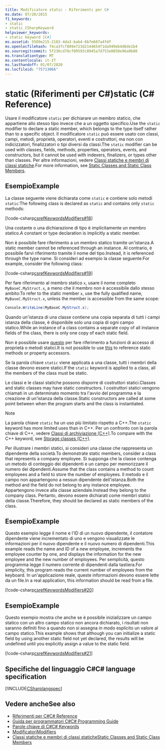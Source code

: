 ```yaml
---
title: Modificatore static - Riferimenti per C#
ms.date: 07/20/2015
f1_keywords:
- static
- static_CSharpKeyword
helpviewer_keywords:
- static keyword [C#]
ms.assetid: 5509e215-2183-4da3-bab4-6b7e607a4fdf
ms.openlocfilehash: f4ca3fcf809e723d2144654f1da949eb4d6de1b4
ms.sourcegitcommit: 5f236cd78cf09593c8945a7d753e0850e96a0b80
ms.translationtype: MT
ms.contentlocale: it-IT
ms.lasthandoff: 01/07/2020
ms.locfileid: "75713066"
---
```

# <a name="static-c-reference"></a><span data-ttu-id="155da-102">static (Riferimenti per C#)</span><span class="sxs-lookup"><span data-stu-id="155da-102">static (C# Reference)</span></span>

<span data-ttu-id="155da-103">Usare il modificatore `static` per dichiarare un membro statico, che appartiene allo stesso tipo invece che a un oggetto specifico.</span><span class="sxs-lookup"><span data-stu-id="155da-103">Use the `static` modifier to declare a static member, which belongs to the type itself rather than to a specific object.</span></span> <span data-ttu-id="155da-104">Il modificatore `static` può essere usato con classi, campi, metodi, proprietà, operatori, eventi e costruttori, ma non con indicizzatori, finalizzatori o tipi diversi da classi.</span><span class="sxs-lookup"><span data-stu-id="155da-104">The `static` modifier can be used with classes, fields, methods, properties, operators, events, and constructors, but it cannot be used with indexers, finalizers, or types other than classes.</span></span> <span data-ttu-id="155da-105">Per altre informazioni, vedere [Classi statiche e membri di classi statiche](../../programming-guide/classes-and-structs/static-classes-and-static-class-members.md).</span><span class="sxs-lookup"><span data-stu-id="155da-105">For more information, see [Static Classes and Static Class Members](../../programming-guide/classes-and-structs/static-classes-and-static-class-members.md).</span></span>

## <a name="example"></a><span data-ttu-id="155da-106">Esempio</span><span class="sxs-lookup"><span data-stu-id="155da-106">Example</span></span>

<span data-ttu-id="155da-107">La classe seguente viene dichiarata come `static` e contiene solo metodi `static`:</span><span class="sxs-lookup"><span data-stu-id="155da-107">The following class is declared as `static` and contains only `static` methods:</span></span>

[!code-csharp[csrefKeywordsModifiers#18](~/samples/snippets/csharp/VS_Snippets_VBCSharp/csrefKeywordsModifiers/CS/csrefKeywordsModifiers.cs#18)]

<span data-ttu-id="155da-108">Una costante o una dichiarazione di tipo è implicitamente un membro statico.</span><span class="sxs-lookup"><span data-stu-id="155da-108">A constant or type declaration is implicitly a static member.</span></span>

<span data-ttu-id="155da-109">Non è possibile fare riferimento a un membro statico tramite un'istanza.</span><span class="sxs-lookup"><span data-stu-id="155da-109">A static member cannot be referenced through an instance.</span></span> <span data-ttu-id="155da-110">Al contrario, è possibile farvi riferimento tramite il nome del tipo.</span><span class="sxs-lookup"><span data-stu-id="155da-110">Instead, it is referenced through the type name.</span></span> <span data-ttu-id="155da-111">Si consideri ad esempio la classe seguente:</span><span class="sxs-lookup"><span data-stu-id="155da-111">For example, consider the following class:</span></span>

[!code-csharp[csrefKeywordsModifiers#19](~/samples/snippets/csharp/VS_Snippets_VBCSharp/csrefKeywordsModifiers/CS/csrefKeywordsModifiers.cs#19)]

<span data-ttu-id="155da-112">Per fare riferimento al membro statico `x`, usare il nome completo `MyBaseC.MyStruct.x`, a meno che il membro non è accessibile dallo stesso ambito:</span><span class="sxs-lookup"><span data-stu-id="155da-112">To refer to the static member `x`, use the fully qualified name, `MyBaseC.MyStruct.x`, unless the member is accessible from the same scope:</span></span>

```csharp
Console.WriteLine(MyBaseC.MyStruct.x);
```

<span data-ttu-id="155da-113">Quando un'istanza di una classe contiene una copia separata di tutti i campi istanza della classe, è disponibile solo una copia di ogni campo statico.</span><span class="sxs-lookup"><span data-stu-id="155da-113">While an instance of a class contains a separate copy of all instance fields of the class, there is only one copy of each static field.</span></span>

<span data-ttu-id="155da-114">Non è possibile usare [questo](this.md) per fare riferimento a funzioni di accesso di proprietà o metodi statici.</span><span class="sxs-lookup"><span data-stu-id="155da-114">It is not possible to use [this](this.md) to reference static methods or property accessors.</span></span>

<span data-ttu-id="155da-115">Se la parola chiave `static` viene applicata a una classe, tutti i membri della classe devono essere statici.</span><span class="sxs-lookup"><span data-stu-id="155da-115">If the `static` keyword is applied to a class, all the members of the class must be static.</span></span>

<span data-ttu-id="155da-116">Le classi e le classi statiche possono disporre di costruttori statici.</span><span class="sxs-lookup"><span data-stu-id="155da-116">Classes and static classes may have static constructors.</span></span> <span data-ttu-id="155da-117">I costruttori statici vengono chiamati in un determinato momento tra l'avvio del programma e la creazione di un'istanza della classe.</span><span class="sxs-lookup"><span data-stu-id="155da-117">Static constructors are called at some point between when the program starts and the class is instantiated.</span></span>

> [!NOTE]
> <span data-ttu-id="155da-118">La parola chiave `static` ha un uso più limitato rispetto a C++.</span><span class="sxs-lookup"><span data-stu-id="155da-118">The `static` keyword has more limited uses than in C++.</span></span> <span data-ttu-id="155da-119">Per un confronto con la parola chiave di C++, vedere [Classi di archiviazione (C++)](/cpp/cpp/storage-classes-cpp#static).</span><span class="sxs-lookup"><span data-stu-id="155da-119">To compare with the C++ keyword, see [Storage classes (C++)](/cpp/cpp/storage-classes-cpp#static).</span></span>

<span data-ttu-id="155da-120">Per illustrare i membri statici, si consideri una classe che rappresenta un dipendente della società.</span><span class="sxs-lookup"><span data-stu-id="155da-120">To demonstrate static members, consider a class that represents a company employee.</span></span> <span data-ttu-id="155da-121">Si supponga che la classe contenga un metodo di conteggio dei dipendenti e un campo per memorizzare il numero dei dipendenti.</span><span class="sxs-lookup"><span data-stu-id="155da-121">Assume that the class contains a method to count employees and a field to store the number of employees.</span></span> <span data-ttu-id="155da-122">Il metodo e il campo non appartengono a nessun dipendente dell'istanza.</span><span class="sxs-lookup"><span data-stu-id="155da-122">Both the method and the field do not belong to any instance employee.</span></span> <span data-ttu-id="155da-123">Appartengono invece alla classe aziendale.</span><span class="sxs-lookup"><span data-stu-id="155da-123">Instead they belong to the company class.</span></span> <span data-ttu-id="155da-124">Pertanto, devono essere dichiarati come membri statici della classe.</span><span class="sxs-lookup"><span data-stu-id="155da-124">Therefore, they should be declared as static members of the class.</span></span>

## <a name="example"></a><span data-ttu-id="155da-125">Esempio</span><span class="sxs-lookup"><span data-stu-id="155da-125">Example</span></span>

<span data-ttu-id="155da-126">Questo esempio legge il nome e l'ID di un nuovo dipendente, il contatore dipendente viene incrementato di uno e vengono visualizzate le informazioni per il nuovo dipendente e il nuovo numero di dipendenti.</span><span class="sxs-lookup"><span data-stu-id="155da-126">This example reads the name and ID of a new employee, increments the employee counter by one, and displays the information for the new employee and the new number of employees.</span></span> <span data-ttu-id="155da-127">Per semplicità, questo programma legge il numero corrente di dipendenti dalla tastiera.</span><span class="sxs-lookup"><span data-stu-id="155da-127">For simplicity, this program reads the current number of employees from the keyboard.</span></span> <span data-ttu-id="155da-128">In un'applicazione reale, queste informazioni devono essere lette da un file.</span><span class="sxs-lookup"><span data-stu-id="155da-128">In a real application, this information should be read from a file.</span></span>

[!code-csharp[csrefKeywordsModifiers#20](~/samples/snippets/csharp/VS_Snippets_VBCSharp/csrefKeywordsModifiers/CS/csrefKeywordsModifiers.cs#20)]  

## <a name="example"></a><span data-ttu-id="155da-129">Esempio</span><span class="sxs-lookup"><span data-stu-id="155da-129">Example</span></span>

<span data-ttu-id="155da-130">Questo esempio mostra che anche se è possibile inizializzare un campo statico con un altro campo statico non ancora dichiarato, i risultati non saranno definiti fino a quando non si assegna in modo esplicito un valore al campo statico.</span><span class="sxs-lookup"><span data-stu-id="155da-130">This example shows that although you can initialize a static field by using another static field not yet declared, the results will be undefined until you explicitly assign a value to the static field.</span></span>

[!code-csharp[csrefKeywordsModifiers#21](~/samples/snippets/csharp/VS_Snippets_VBCSharp/csrefKeywordsModifiers/CS/csrefKeywordsModifiers.cs#21)]  

## <a name="c-language-specification"></a><span data-ttu-id="155da-131">Specifiche del linguaggio C#</span><span class="sxs-lookup"><span data-stu-id="155da-131">C# language specification</span></span>

[!INCLUDE[CSharplangspec](~/includes/csharplangspec-md.md)]

## <a name="see-also"></a><span data-ttu-id="155da-132">Vedere anche</span><span class="sxs-lookup"><span data-stu-id="155da-132">See also</span></span>

- [<span data-ttu-id="155da-133">Riferimenti per C#</span><span class="sxs-lookup"><span data-stu-id="155da-133">C# Reference</span></span>](../index.md)
- [<span data-ttu-id="155da-134">Guida per programmatori C#</span><span class="sxs-lookup"><span data-stu-id="155da-134">C# Programming Guide</span></span>](../../programming-guide/index.md)
- [<span data-ttu-id="155da-135">Parole chiave di C#</span><span class="sxs-lookup"><span data-stu-id="155da-135">C# Keywords</span></span>](index.md)
- [<span data-ttu-id="155da-136">Modificatori</span><span class="sxs-lookup"><span data-stu-id="155da-136">Modifiers</span></span>](index.md)
- [<span data-ttu-id="155da-137">Classi statiche e membri di classi statiche</span><span class="sxs-lookup"><span data-stu-id="155da-137">Static Classes and Static Class Members</span></span>](../../programming-guide/classes-and-structs/static-classes-and-static-class-members.md)
